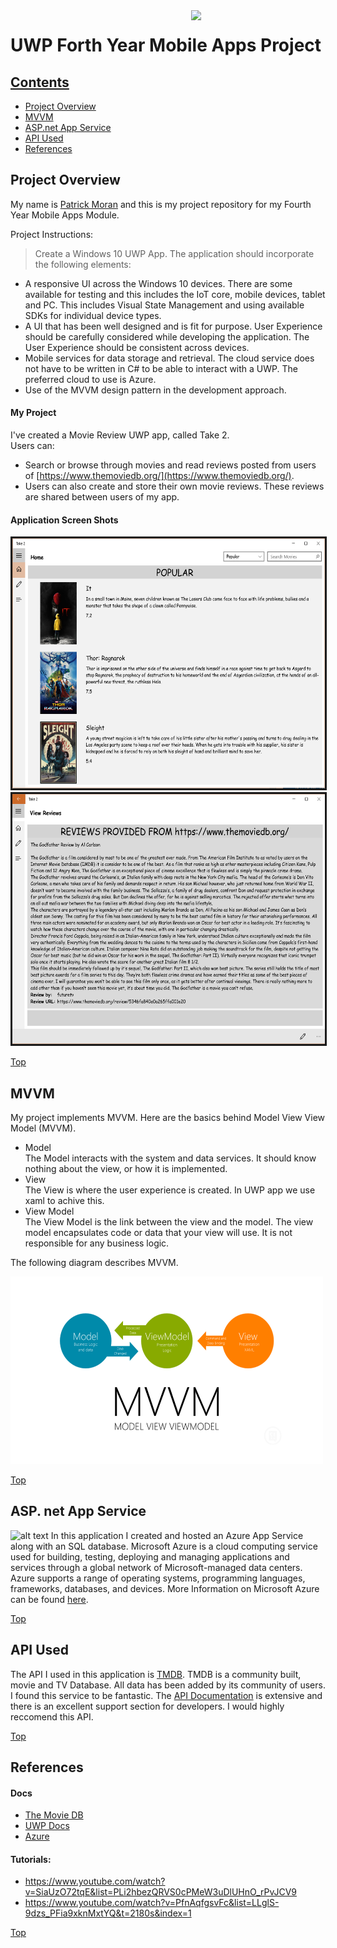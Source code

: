<img align="right" src="https://www.yoyogames.com/system/blogs/featured_images/000/000/377/original/uwp-o.png?1459438884" width="215">   

# UWP Forth Year Mobile Apps Project

## [Contents](#contents)      
* [Project Overview](#overview)         
* [MVVM](#mvvm)             
* [ASP.net App Service](#Webapp)   
* [API Used](#api)     
* [References](#References)     


## Project Overview<a name = "overview"></a>   
My name is [Patrick Moran](https://www.linkedin.com/in/patrick-moran-7a349014b/) and this is my project repository for my Fourth Year Mobile Apps Module.

Project Instructions:
>Create a Windows 10 UWP App. The application should incorporate the following elements:
* A responsive UI across the Windows 10 devices. There are some available for testing and
this includes the IoT core, mobile devices, tablet and PC. This includes Visual State
Management and using available SDKs for individual device types.
* A UI that has been well designed and is fit for purpose. User Experience should be carefully
considered while developing the application. The User Experience should be consistent
across devices.
* Mobile services for data storage and retrieval. The cloud service does not have to be written
in C# to be able to interact with a UWP. The preferred cloud to use is Azure.
* Use of the MVVM design pattern in the development approach.  

####  My Project
I've created a Movie Review UWP app, called Take 2.    
Users can: 
* Search or browse through movies and read reviews posted from users of [https://www.themoviedb.org/](https://www.themoviedb.org/).
* Users can also create and store their own movie reviews. These reviews are shared between users of my app.  

#### Application Screen Shots
<img src="Screen.PNG" style="border: solid 3px" width="500" height="400" >  
<img src="Screen2.PNG" style="border: solid 3px" width="500" height="400" > 

[Top](#contents) 

## MVVM<a name = "mvvm"></a> 
My project implements MVVM. Here are the basics behind Model View View Model (MVVM).   
* Model  
The Model interacts with the system and data services. It should know nothing about the view, or how it is implemented.
* View  
The View is where the user experience is created. In UWP app we use xaml to achive this. 
* View Model  
The View Model is the link between the view and the model. The view model encapsulates code or data that your view will use. It is not responsible for any business logic. 

The following diagram describes MVVM.  

<img src="mvvm.png" width="500" height="300">  

[Top](#contents) 

## ASP. net App Service<a name = "Webapp"></a>
![alt text](https://upload.wikimedia.org/wikipedia/commons/f/ff/Windows_Azure_logo.png) 
In this application I created and hosted an Azure App Service along with an SQL database. Microsoft Azure is a cloud computing service used for building, testing, deploying and managing applications and services through a global network of Microsoft-managed data centers. Azure supports a range of operating systems, programming languages, frameworks, databases, and devices. More Information on Microsoft Azure can be found [here](https://azure.microsoft.com/en-us/overview/what-is-azure/). 

[Top](#contents)  

## API Used<a name = "api"></a> 
The API I used in this application is [TMDB](https://www.themoviedb.org/). TMDB is a community built, movie and TV Database. All data has been added by its community of users. I found this service to be fantastic. The [API Documentation](https://developers.themoviedb.org/3/movies/get-top-rated-movies) is extensive and there is an excellent support section for developers. I would highly reccomend this API.

[Top](#contents) 

## References<a name = "References"></a>  
#### Docs
* [The Movie DB](https://developers.themoviedb.org/3/movies/get-top-rated-movies)
* [UWP Docs](https://docs.microsoft.com/en-us/windows/uwp/)  
* [Azure](https://docs.microsoft.com/en-us/azure/)

#### Tutorials:  
* https://www.youtube.com/watch?v=SiaUzO72tqE&list=PLi2hbezQRVS0cPMeW3uDlUHnO_rPvJCV9  
* https://www.youtube.com/watch?v=PfnAqfgsvFc&list=LLglS-9dzs_PFia9xknMxtYQ&t=2180s&index=1  

[Top](#contents) 


